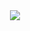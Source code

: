 <div align="center">  
  <img  src="https://github-readme-stats.vercel.app/api?username=summerkirakira&theme=dark&show_icons=true" />
</div>
